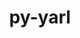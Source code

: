 ---
title: "py-yarl"
layout: cache
categories: [package, develop-2024-03-03]
meta: {"versions": ["1.9.2"], "compilers": ["apple-clang@=15.0.0", "gcc@=11.4.0", "gcc@=9.4.0", "oneapi@=2024.0.0"], "oss": ["ubuntu20.04", "ubuntu22.04", "ventura"], "platforms": ["darwin", "linux"], "targets": ["aarch64", "neoverse_v1", "neoverse_v2", "ppc64le", "x86_64_v3"], "stacks": ["e4s", "e4s-neoverse-v2", "e4s-neoverse_v1", "e4s-oneapi", "e4s-power", "ml-darwin-aarch64-mps", "ml-linux-x86_64-cpu", "ml-linux-x86_64-cuda", "ml-linux-x86_64-rocm", "root"], "num_specs": 12, "num_specs_by_stack": {"root": 12, "ml-darwin-aarch64-mps": 2, "e4s-power": 1, "e4s-neoverse_v1": 2, "e4s-neoverse-v2": 2, "e4s": 2, "ml-linux-x86_64-rocm": 1, "ml-linux-x86_64-cpu": 2, "ml-linux-x86_64-cuda": 2, "e4s-oneapi": 1}}
spec_details: [{"hash": "agsgvnpynsr6k4rdsvw77nbw22alllt3", "compiler": "apple-clang@=15.0.0", "versions": ["1.9.2"], "os": "ventura", "platform": "darwin", "target": "aarch64", "variants": ["build_system=python_pip"], "stacks": ["root", "ml-darwin-aarch64-mps"], "size": "-", "tarball": "https://binaries.spack.io/releases/develop-2024-03-03/build_cache/darwin-ventura-aarch64/apple-clang-15.0.0/py-yarl-1.9.2/darwin-ventura-aarch64-apple-clang-15.0.0-py-yarl-1.9.2-agsgvnpynsr6k4rdsvw77nbw22alllt3.spack"}, {"hash": "dpdtjjb3g6az3gtpfdqtlyydgedcbfgb", "compiler": "apple-clang@=15.0.0", "versions": ["1.9.2"], "os": "ventura", "platform": "darwin", "target": "aarch64", "variants": ["build_system=python_pip"], "stacks": ["root", "ml-darwin-aarch64-mps"], "size": "-", "tarball": "https://binaries.spack.io/releases/develop-2024-03-03/build_cache/darwin-ventura-aarch64/apple-clang-15.0.0/py-yarl-1.9.2/darwin-ventura-aarch64-apple-clang-15.0.0-py-yarl-1.9.2-dpdtjjb3g6az3gtpfdqtlyydgedcbfgb.spack"}, {"hash": "3n4uea66seye24f6ylucs7sikgj5lmos", "compiler": "gcc@=9.4.0", "versions": ["1.9.2"], "os": "ubuntu20.04", "platform": "linux", "target": "ppc64le", "variants": ["build_system=python_pip"], "stacks": ["e4s-power", "root"], "size": "-", "tarball": "https://binaries.spack.io/releases/develop-2024-03-03/build_cache/linux-ubuntu20.04-ppc64le/gcc-9.4.0/py-yarl-1.9.2/linux-ubuntu20.04-ppc64le-gcc-9.4.0-py-yarl-1.9.2-3n4uea66seye24f6ylucs7sikgj5lmos.spack"}, {"hash": "wmpv5kjxxyqbtprbgizzkuuua5yu5vfr", "compiler": "gcc@=11.4.0", "versions": ["1.9.2"], "os": "ubuntu22.04", "platform": "linux", "target": "neoverse_v1", "variants": ["build_system=python_pip"], "stacks": ["root", "e4s-neoverse_v1"], "size": "-", "tarball": "https://binaries.spack.io/releases/develop-2024-03-03/build_cache/linux-ubuntu22.04-neoverse_v1/gcc-11.4.0/py-yarl-1.9.2/linux-ubuntu22.04-neoverse_v1-gcc-11.4.0-py-yarl-1.9.2-wmpv5kjxxyqbtprbgizzkuuua5yu5vfr.spack"}, {"hash": "ibbe2qgkukz7ypreiyfvtybkazlnikxl", "compiler": "gcc@=11.4.0", "versions": ["1.9.2"], "os": "ubuntu22.04", "platform": "linux", "target": "neoverse_v1", "variants": ["build_system=python_pip"], "stacks": ["root", "e4s-neoverse_v1"], "size": "-", "tarball": "https://binaries.spack.io/releases/develop-2024-03-03/build_cache/linux-ubuntu22.04-neoverse_v1/gcc-11.4.0/py-yarl-1.9.2/linux-ubuntu22.04-neoverse_v1-gcc-11.4.0-py-yarl-1.9.2-ibbe2qgkukz7ypreiyfvtybkazlnikxl.spack"}, {"hash": "tpu7v5fh2knrmociiy7fdnbcsawmcfhq", "compiler": "gcc@=11.4.0", "versions": ["1.9.2"], "os": "ubuntu22.04", "platform": "linux", "target": "neoverse_v2", "variants": ["build_system=python_pip"], "stacks": ["root", "e4s-neoverse-v2"], "size": "-", "tarball": "https://binaries.spack.io/releases/develop-2024-03-03/build_cache/linux-ubuntu22.04-neoverse_v2/gcc-11.4.0/py-yarl-1.9.2/linux-ubuntu22.04-neoverse_v2-gcc-11.4.0-py-yarl-1.9.2-tpu7v5fh2knrmociiy7fdnbcsawmcfhq.spack"}, {"hash": "j2vfarzha6iilnw5mhdniefd24zfuab6", "compiler": "gcc@=11.4.0", "versions": ["1.9.2"], "os": "ubuntu22.04", "platform": "linux", "target": "neoverse_v2", "variants": ["build_system=python_pip"], "stacks": ["root", "e4s-neoverse-v2"], "size": "-", "tarball": "https://binaries.spack.io/releases/develop-2024-03-03/build_cache/linux-ubuntu22.04-neoverse_v2/gcc-11.4.0/py-yarl-1.9.2/linux-ubuntu22.04-neoverse_v2-gcc-11.4.0-py-yarl-1.9.2-j2vfarzha6iilnw5mhdniefd24zfuab6.spack"}, {"hash": "nn76cjefxettdkxovxieip7rithvjjmo", "compiler": "gcc@=11.4.0", "versions": ["1.9.2"], "os": "ubuntu22.04", "platform": "linux", "target": "x86_64_v3", "variants": ["build_system=python_pip"], "stacks": ["e4s", "root"], "size": "-", "tarball": "https://binaries.spack.io/releases/develop-2024-03-03/build_cache/linux-ubuntu22.04-x86_64_v3/gcc-11.4.0/py-yarl-1.9.2/linux-ubuntu22.04-x86_64_v3-gcc-11.4.0-py-yarl-1.9.2-nn76cjefxettdkxovxieip7rithvjjmo.spack"}, {"hash": "dfoizku6qjjfxuibta6blveufxql4qxm", "compiler": "gcc@=11.4.0", "versions": ["1.9.2"], "os": "ubuntu22.04", "platform": "linux", "target": "x86_64_v3", "variants": ["build_system=python_pip"], "stacks": ["ml-linux-x86_64-rocm", "root", "ml-linux-x86_64-cpu", "ml-linux-x86_64-cuda"], "size": "-", "tarball": "https://binaries.spack.io/releases/develop-2024-03-03/build_cache/linux-ubuntu22.04-x86_64_v3/gcc-11.4.0/py-yarl-1.9.2/linux-ubuntu22.04-x86_64_v3-gcc-11.4.0-py-yarl-1.9.2-dfoizku6qjjfxuibta6blveufxql4qxm.spack"}, {"hash": "2ojgue3gr5m2etv7jj2dn3w65fcwn5ym", "compiler": "gcc@=11.4.0", "versions": ["1.9.2"], "os": "ubuntu22.04", "platform": "linux", "target": "x86_64_v3", "variants": ["build_system=python_pip"], "stacks": ["e4s", "root"], "size": "-", "tarball": "https://binaries.spack.io/releases/develop-2024-03-03/build_cache/linux-ubuntu22.04-x86_64_v3/gcc-11.4.0/py-yarl-1.9.2/linux-ubuntu22.04-x86_64_v3-gcc-11.4.0-py-yarl-1.9.2-2ojgue3gr5m2etv7jj2dn3w65fcwn5ym.spack"}, {"hash": "ve7bq7oq4ncffe3kdzwqf3lu3t6bnqsm", "compiler": "gcc@=11.4.0", "versions": ["1.9.2"], "os": "ubuntu22.04", "platform": "linux", "target": "x86_64_v3", "variants": ["build_system=python_pip"], "stacks": ["root", "ml-linux-x86_64-cpu", "ml-linux-x86_64-cuda"], "size": "-", "tarball": "https://binaries.spack.io/releases/develop-2024-03-03/build_cache/linux-ubuntu22.04-x86_64_v3/gcc-11.4.0/py-yarl-1.9.2/linux-ubuntu22.04-x86_64_v3-gcc-11.4.0-py-yarl-1.9.2-ve7bq7oq4ncffe3kdzwqf3lu3t6bnqsm.spack"}, {"hash": "vzb4hjg5vpxqjwc7z2hqeyw3q6vabrmt", "compiler": "oneapi@=2024.0.0", "versions": ["1.9.2"], "os": "ubuntu22.04", "platform": "linux", "target": "x86_64_v3", "variants": ["build_system=python_pip"], "stacks": ["e4s-oneapi", "root"], "size": "-", "tarball": "https://binaries.spack.io/releases/develop-2024-03-03/build_cache/linux-ubuntu22.04-x86_64_v3/oneapi-2024.0.0/py-yarl-1.9.2/linux-ubuntu22.04-x86_64_v3-oneapi-2024.0.0-py-yarl-1.9.2-vzb4hjg5vpxqjwc7z2hqeyw3q6vabrmt.spack"}]
---